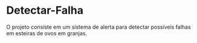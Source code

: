 # Detectar-Falha
O projeto consiste em um sistema de alerta para detectar possíveis falhas em esteiras de ovos em granjas.
